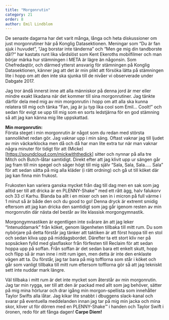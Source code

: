 ```yaml
---
title: "Morgonrutin"
category: 21
order: 8
author: Emil Lindblom
---
```

De senaste dagarna har det varit många, långa och heta diskussioner om just morgonrutiner här på Konglig Datasektionen. Meningar som “Du är fan sjuk i huvudet”, “Jag borstar inte tänderna” och “Men ge mig din tandborste då!?“ har kastats runt lika vårdslöst som Kent Ekeroths mobilfilmer och man börjar märka hur stämningen i META är lägre än någonsin. Som Chefredaqtör, och därmed ytterst ansvarig för stämningen på Konglig Datasektionen, känner jag att det är min plikt att försöka lätta på stämningen lite i hopp om att den inte ska sjunka till de nivåer vi observerade under Dabgate 2017.

Jag tror ändå innerst inne att alla människor på denna jord är mer eller mindre exakt likadana när det kommer till sina morgonrutiner. Jag tänkte därför dela med mig av min morgonrutin i hopp om att alla ska kunna relatera till mig och tänka “Fan, jag är ju typ lika cool som Emil… Coolt!” och sedan för evigt se upp till mig som en sorts ledstjärna för en god stämning så att jag kan känna mig lite uppskattad.

**Min morgonrutin:**  
Första steget i min morgonrutin är något som du redan med största sannolikhet redan gör. Jag vaknar upp i min säng. Oftast vaknar jag till ljudet av min väckarklocka men då och då har man lite extra tur när man vaknar några minuter för tidigt för att (Micke)[https://soundcloud.com/mickwiththedick] sitter och nynnar på alla tre Mitch och Butch-låtar samtidigt. Direkt efter att jag klivit upp ur sängen går jag fram till min spegel och säger högt till mig själv “Sala, Sala, Sala….. Sala” för att sedan sätta på mig alla kläder (i rätt ordning) och gå ut till köket där jag kan finna min frukost.

Frukosten kan variera ganska mycket från dag till dag men en sak som jag alltid ser till att dricka är en PLENNY-Shake™ med ett rått ägg, halv falukorv och 33 cl Karhu. Blanda ba allt i en mixer och sen in i micron på full värme i 1 minut så är både den och du good to go! Denna dryck är extremt smidig eftersom att jag kan dricka den samtidigt som jag går igenom resten av min morgonrutin där nästa del består av lite klassisk morgongymnastik.

Morgongymnastiken är egentligen inte svårare än att jag leker “Intenuddamark” från köket, genom lägenheten tillbaka till mitt rum. Du som nybörjare på detta förstår jag tänker att taktiken är att först hoppa till en stol och sedan kliva upp på middagsbordet. Därefter ta ett stort kliv ner på sopsäcken fylld med glasflaskor från förfesten till Reclaim för att sedan hoppa upp på soffan. Från soffan är det sedan bara ett enkelt skutt, hopp och flipp så är man inne i mitt rum igen, men detta är inte den enklaste vägen att ta. Du förstår, jag tar bara på mig tofflorna som står i köket och går som vanligt tillbaka till mitt rum eftersom tofflorna gör så att jag tekniskt sett inte nuddar mark längre.

Väl tillbaka i mitt rum är det inte mycket som återstår av min morgonrutin. Jag tar min rygga, ser till att den är packad med allt som jag behöver, sätter på mig mina hörlurar och drar igång min morgon-spellista som innehåller Taylor Swifts alla låtar. Jag kikar lite snabbt i dbuggens slack-kanal och svarar på eventuella meddelanden innan jag tar på mig min jacka och mina skor, kliver ut för dörren med en PLENNY-Shake™ i handen och Taylor Swift i öronen, redo för att fånga dagen! **Carpe Diem!**
